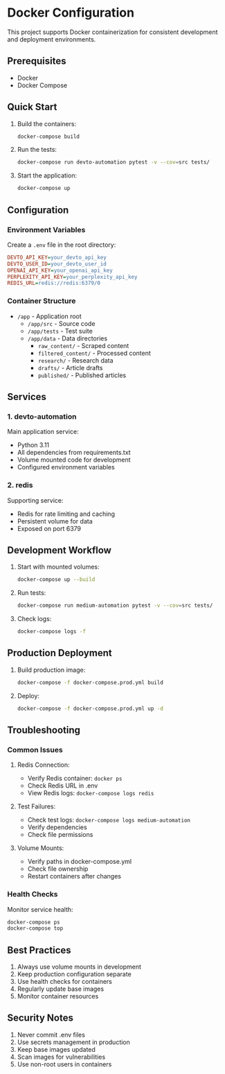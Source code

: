 # Docker Configuration

This project supports Docker containerization for consistent development and deployment environments.

## Prerequisites

- Docker
- Docker Compose

## Quick Start

1. Build the containers:
   ```bash
   docker-compose build
   ```

2. Run the tests:
   ```bash
   docker-compose run devto-automation pytest -v --cov=src tests/
   ```

3. Start the application:
   ```bash
   docker-compose up
   ```

## Configuration

### Environment Variables

Create a `.env` file in the root directory:
```ini
DEVTO_API_KEY=your_devto_api_key
DEVTO_USER_ID=your_devto_user_id
OPENAI_API_KEY=your_openai_api_key
PERPLEXITY_API_KEY=your_perplexity_api_key
REDIS_URL=redis://redis:6379/0
```

### Container Structure

- `/app` - Application root
  - `/app/src` - Source code
  - `/app/tests` - Test suite
  - `/app/data` - Data directories
    - `raw_content/` - Scraped content
    - `filtered_content/` - Processed content
    - `research/` - Research data
    - `drafts/` - Article drafts
    - `published/` - Published articles

## Services

### 1. devto-automation

Main application service:
- Python 3.11
- All dependencies from requirements.txt
- Volume mounted code for development
- Configured environment variables

### 2. redis

Supporting service:
- Redis for rate limiting and caching
- Persistent volume for data
- Exposed on port 6379

## Development Workflow

1. Start with mounted volumes:
   ```bash
   docker-compose up --build
   ```

2. Run tests:
   ```bash
   docker-compose run medium-automation pytest -v --cov=src tests/
   ```

3. Check logs:
   ```bash
   docker-compose logs -f
   ```

## Production Deployment

1. Build production image:
   ```bash
   docker-compose -f docker-compose.prod.yml build
   ```

2. Deploy:
   ```bash
   docker-compose -f docker-compose.prod.yml up -d
   ```

## Troubleshooting

### Common Issues

1. Redis Connection:
   - Verify Redis container: `docker ps`
   - Check Redis URL in .env
   - View Redis logs: `docker-compose logs redis`

2. Test Failures:
   - Check test logs: `docker-compose logs medium-automation`
   - Verify dependencies
   - Check file permissions

3. Volume Mounts:
   - Verify paths in docker-compose.yml
   - Check file ownership
   - Restart containers after changes

### Health Checks

Monitor service health:
```bash
docker-compose ps
docker-compose top
```

## Best Practices

1. Always use volume mounts in development
2. Keep production configuration separate
3. Use health checks for containers
4. Regularly update base images
5. Monitor container resources

## Security Notes

1. Never commit .env files
2. Use secrets management in production
3. Keep base images updated
4. Scan images for vulnerabilities
5. Use non-root users in containers